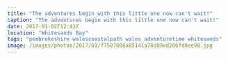 ```yaml
---
title: "The adventures begin with this little one now can't wait!"
caption: "The adventures begin with this little one now can't wait!"
date: 2017-01-02T12:41Z
location: "Whitesands Bay"
tags: "pembrokeshire walescoastalpath wales adventuretime whitesands"
image: /images/photos/2017/01/f7587006a85141a78d89ed206fd8ee90.jpg
---
```

